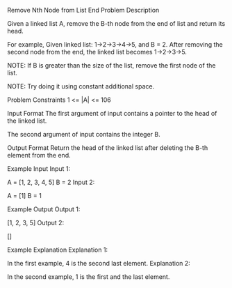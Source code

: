 Remove Nth Node from List End
Problem Description

Given a linked list A, remove the B-th node from the end of list and return its head.

For example, Given linked list: 1->2->3->4->5, and B = 2. After removing the second node from the end, the linked list becomes 1->2->3->5.

NOTE: If B is greater than the size of the list, remove the first node of the list.

NOTE: Try doing it using constant additional space.



Problem Constraints
1 <= |A| <= 106



Input Format
The first argument of input contains a pointer to the head of the linked list.

The second argument of input contains the integer B.



Output Format
Return the head of the linked list after deleting the B-th element from the end.



Example Input
Input 1:

A = [1, 2, 3, 4, 5]
B = 2
Input 2:

A = [1]
B = 1


Example Output
Output 1:

[1, 2, 3, 5]
Output 2:

[]


Example Explanation
Explanation 1:

In the first example, 4 is the second last element.
Explanation 2:

In the second example, 1 is the first and the last element.